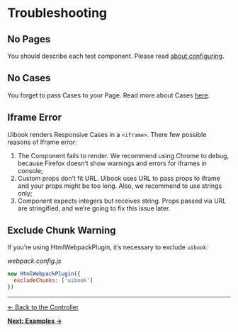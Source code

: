# Troubleshooting 

## No Pages

You should describe each test component. 
Please read [about configuring](configure.md).

## No Cases

You forget to pass Cases to your Page.
Read more about Cases [here](configure.md#cases).

## Iframe Error

Uibook renders Responsive Cases in a `<iframe>`. 
There few possible reasons of Iframe error:

1. The Component fails to render. We recommend using Chrome to debug, 
because Firefox doesn’t show warnings and errors for iframes in console;
2. Custom props don’t fit URL. Uibook uses URL to pass props to iframe and 
your props might be too long. Also, we recommend to use strings only;
3. Component expects integers but receives string. Props passed via URL are 
stringified, and we’re going to fix this issue later.

## Exclude Chunk Warning

If you’re using HtmlWebpackPlugin, it’s necessary to exclude `uibook`:

_webpack.config.js_
```js
new HtmlWebpackPlugin({
  excludeChunks: ['uibook']
})
```

---

[← Back to the Controller](controller.md)

**[Next: Examples →](examples.md)**